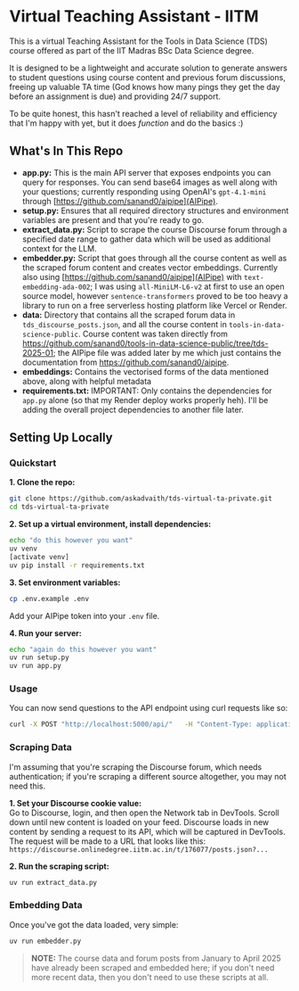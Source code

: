 # Virtual Teaching Assistant - IITM
This is a virtual Teaching Assistant for the Tools in Data Science (TDS) course offered as part of the IIT Madras BSc Data Science degree.

It is designed to be a lightweight and accurate solution to generate answers to student questions using course content and previous forum discussions, freeing up valuable TA time (God knows how many pings they get the day before an assignment is due) and providing 24/7 support. 

To be quite honest, this hasn't reached a level of reliability and efficiency that I'm happy with yet, but it does _function_ and do the basics :)

## What's In This Repo
- **app.py:** This is the main API server that exposes endpoints you can query for responses. You can send base64 images as well along with your questions; currently responding using OpenAI's `gpt-4.1-mini` through [https://github.com/sanand0/aipipe](AIPipe).
- **setup.py:** Ensures that all required directory structures and environment variables are present and that you're ready to go.
- **extract_data.py:** Script to scrape the course Discourse forum through a specified date range to gather data which will be used as additional context for the LLM.
- **embedder.py:** Script that goes through all the course content as well as the scraped forum content and creates vector embeddings. Currently also using [https://github.com/sanand0/aipipe](AIPipe) with `text-embedding-ada-002`; I was using `all-MiniLM-L6-v2` at first to use an open source model, however `sentence-transformers` proved to be too heavy a library to run on a free serverless hosting platform like Vercel or Render.
- **data:** Directory that contains all the scraped forum data in `tds_discourse_posts.json`, and all the course content in `tools-in-data-science-public`. Course content was taken directly from https://github.com/sanand0/tools-in-data-science-public/tree/tds-2025-01; the AIPipe file was added later by me which just contains the documentation from https://github.com/sanand0/aipipe.
- **embeddings:** Contains the vectorised forms of the data mentioned above, along with helpful metadata
- **requirements.txt:** IMPORTANT: Only contains the dependencies for `app.py` alone (so that my Render deploy works properly heh). I'll be adding the overall project dependencies to another file later.

## Setting Up Locally
### Quickstart
**1. Clone the repo:**
```bash
git clone https://github.com/askadvaith/tds-virtual-ta-private.git
cd tds-virtual-ta-private
```

**2. Set up a virtual environment, install dependencies:**
```bash
echo "do this however you want"
uv venv
[activate venv]
uv pip install -r requirements.txt
```

**3. Set environment variables:**
```bash
cp .env.example .env
```
Add your AIPipe token into your `.env` file.

**4. Run your server:**
```bash
echo "again do this however you want"
uv run setup.py
uv run app.py
```

### Usage
You can now send questions to the API endpoint using curl requests like so:
```bash
curl -X POST "http://localhost:5000/api/"   -H "Content-Type: application/json"   -d "{\"question\": \"Your question goes here\", \"image\": \"$(base64 -w0 <image-path.webp>)\"}"
```

### Scraping Data
I'm assuming that you're scraping the Discourse forum, which needs authentication; if you're scraping a different source altogether, you may not need this.

**1. Set your Discourse cookie value:**\
Go to Discourse, login, and then open the Network tab in DevTools. Scroll down until new content is loaded on your feed. Discourse loads in new content by sending a request to its API, which will be captured in DevTools. The request will be made to a URL that looks like this: `https://discourse.onlinedegree.iitm.ac.in/t/176077/posts.json?...`

**2. Run the scraping script:**
```bash
uv run extract_data.py
```

### Embedding Data
Once you've got the data loaded, very simple:
```bash
uv run embedder.py
```
> **NOTE:** The course data and forum posts from January to April 2025 have already been scraped and embedded here; if you don't need more recent data, then you don't need to use these scripts at all.
